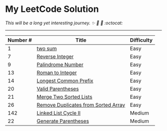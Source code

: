 # My LeetCode Solution
_This will be a long yet interesting journey._
_:sparkles: :rocket: :metal: :octocat:_

----
Number # | Title | Difficulty
--|-------|-------------
1| [two sum](https://github.com/carsonxie/LeetCode-stuff/blob/master/notes/1_twosum.md)| Easy
7| [Reverse Integer]() | Easy
9| [Palindrome Number ]() | Easy
13| [Roman to Integer]() | Easy
14| [Longest Common Prefix]()|Easy
20| [Valid Parentheses]() | Easy
21| [Merge Two Sorted Lists]() | Easy
26| [Remove Duplicates from Sorted Array]()| Easy
142| [Linked List Cycle II]() | Medium
22| [Generate Parentheses]()|Medium
